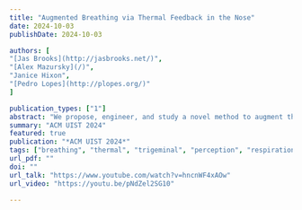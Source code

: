 ```yaml
---
title: "Augmented Breathing via Thermal Feedback in the Nose"
date: 2024-10-03
publishDate: 2024-10-03

authors: [
"[Jas Brooks](http://jasbrooks.net/)",
"[Alex Mazursky](/)",
"Janice Hixon",
"[Pedro Lopes](http://plopes.org/)"
]

publication_types: ["1"]
abstract: "We propose, engineer, and study a novel method to augment the feeling of breathing—enabling interactive applications to let users feel like they are inhaling more/less air (perceived nasal airflow). We achieve this effect by cooling or heating the nose in sync with the user’s inhalation. Our illusion builds on the physiology of breathing: we perceive our breath predominantly through the cooling of our nasal cavities during inhalation. This is why breathing in a “fresh” cold environment feels easier than in a “stuffy” hot environment, even when the inhaled volume is the same. Our psychophysical study confirmed that our in-nose temperature stimulation significantly influenced breathing perception in both directions: making it feel harder & easier to breathe. Further, we found that ~90% of the trials were described as a change in perceived airflow/breathing, while only ~8% as temperature. Following, we engineered a compact device worn across the septum that uses Peltier elements. We illustrate the potential of this augmented breathing in interactive contexts, such as for virtual reality (e.g., rendering ease of breathing crisp air or difficulty breathing with a deteriorated gas mask) and everyday interactions (e.g., in combination with a relaxation application or to alleviate the perceived breathing resistance when wearing a mask)."
summary: "ACM UIST 2024"
featured: true
publication: "*ACM UIST 2024*"
tags: ["breathing", "thermal", "trigeminal", "perception", "respiration"]
url_pdf: ""
doi: ""
url_talk: "https://www.youtube.com/watch?v=hncnWF4xAOw"
url_video: "https://youtu.be/pNdZel2SG10"

---
```


